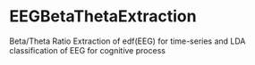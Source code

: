 # EEGBetaThetaExtraction
Beta/Theta Ratio Extraction of edf(EEG) for time-series and LDA classification of EEG for cognitive process
